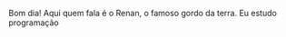 Bom dia! Aqui quem fala é o Renan, o famoso gordo da terra.
Eu estudo programação
<!---
Renan17px/Renan17px is a ✨ special ✨ repository because its `README.md` (this file) appears on your GitHub profile.
You can click the Preview link to take a look at your changes.
--->
